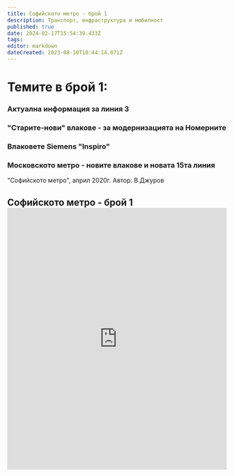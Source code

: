 ```yaml
---
title: Софийското метро - брой 1
description: Транспорт, инфраструктура и мобилност
published: true
date: 2024-02-17T15:54:39.433Z
tags: 
editor: markdown
dateCreated: 2023-08-10T10:44:14.071Z
---
```


# Темите в брой 1:
### Актуална информация за линия 3
### "Старите-нови" влакове - за модернизацията на Номерните
### Влаковете Siemens "Inspiro"
### Московското метро - новите влакове и новата 15та линия

"Софийското метро", април 2020г.
Автор: В.Джуров
<h2><span class="text-small">Софийското метро - брой 1</span>
<iframe src="https://drive.google.com/file/d/13G5krzWCgAgV38kwRXin3e1Cm8eVaVPk/preview"
    frameBorder="0"
    scrolling="auto"
    width="100%"
        height="600px"
></iframe>